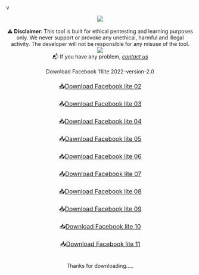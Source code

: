 v<div><div class="separator" style="clear: both; text-align: center;"><a href="https://blogger.googleusercontent.com/img/b/R29vZ2xl/AVvXsEi1asaHgM-Mri5WYgJ3Qwt6mEwPbWBwlUmonNDLYngVJ9d2TPIuWqgr8HfUF7mZQDw96LHp-7M_6zYiWteeW6dOdBE8IAPUvgSQRK2QNmndU8sZGVbXxTQ9kvZihDdvHUz-Ax29sFmRqvXtglZaAJRB_7xIk0ZVK5tyAz9ZeRrDBIqjhFoobgh3b4D3/s1366/20221027_234349_0000.jpg" style="margin-left: 1em; margin-right: 1em;"><img border="0" data-original-height="768" data-original-width="1366" src="https://blogger.googleusercontent.com/img/b/R29vZ2xl/AVvXsEi1asaHgM-Mri5WYgJ3Qwt6mEwPbWBwlUmonNDLYngVJ9d2TPIuWqgr8HfUF7mZQDw96LHp-7M_6zYiWteeW6dOdBE8IAPUvgSQRK2QNmndU8sZGVbXxTQ9kvZihDdvHUz-Ax29sFmRqvXtglZaAJRB_7xIk0ZVK5tyAz9ZeRrDBIqjhFoobgh3b4D3/s16000/20221027_234349_0000.jpg" /></a></div><div><div style="text-align: left;"><div class="separator" style="clear: both; text-align: center;"><span style="text-align: left;"><div style="text-align: center;"><br /></div></span></div></div><div style="text-align: center;"><b>⚠&nbsp;</b><b>Disclaimer</b>: This tool is built for ethical pentesting and learning purposes only. We never support or provoke any unethical, harmful and illegal activity. The developer will not be responsible for any misuse of the tool.<span><!--more--></span></div><div class="separator" style="clear: both; text-align: center;"><a href="https://m.facebook.com/groups/cyberprotectionofficial/" rel="nofollow" style="margin-left: 1em; margin-right: 1em;" target="_blank"><img border="0" data-original-height="786" data-original-width="2248" src="https://blogger.googleusercontent.com/img/b/R29vZ2xl/AVvXsEjbQXDd-qJlfgpOJrkdNd11DhiIrGZLHd7yvnzeKXIPxkRdaubTl4GwCx5_9_OoLMo9fbeI7gclCVC1wiztz7oZqIkobzI4lTXje8x69UnQuax0Vsh8E9vzAoFJDD6c2L_qK89w_Ye9Akfpxo8Eabw3z_0mrWuDkgf5rrJOwwpHflVG7oIieQJdDZYZ/s16000/510-5106901_facebook-share-button-png.png" /></a></div><div style="text-align: center;"><span><!--more--></span>📬 If you have any problem,&nbsp;<a href="mailto:mehedi0213@gmail.com"><i>contact us</i></a></div><div style="text-align: left;"><div style="text-align: center;"><br /></div></div><div style="text-align: center;"> Download Facebook 11lite 2022-version-2.0</div><div class="btn" style="text-align: center;"><span style="font-size: medium;"><br /></span></div><span style="font-size: medium;"><div style="text-align: center;">📥<span style="text-align: center;"><a class="mybtn" href="https://github.com/cpfile/Facebook-11-lite-update-version-/releases/download/V2.0/Lite.2.apk">Download Facebook lite 02</a></span></div></span><div class="btn" style="text-align: center;"><span style="font-size: medium;"><br /></span></div><span style="font-size: medium;"><div style="text-align: center;">📥<span style="text-align: center;"><a class="mybtn" href="https://github.com/cpfile/Facebook-11-lite-update-version-/releases/download/V2.0/Lite.3.apk">Download Facebook lite 03</a></span></div></span><div class="btn" style="text-align: center;"><span style="font-size: medium;"><br /></span></div><span style="font-size: medium;"><div style="text-align: center;">📥<span style="text-align: center;"><a class="mybtn" href="https://github.com/cpfile/Facebook-11-lite-update-version-/releases/download/V2.0/Lite.4.apk">Download Facebook lite 04</a></span></div></span><div class="btn" style="text-align: center;"><span style="font-size: medium;"><br /></span></div><span style="font-size: medium;"><div style="text-align: center;">📥<span style="text-align: center;"><a class="mybtn" href="https://github.com/cpfile/Facebook-11-lite-update-version-/releases/download/V2.0/Lite.5.apk">Dawnload Facebook lite 05</a></span></div></span><div class="btn" style="text-align: center;"><span style="font-size: medium;"><br /></span></div><span style="font-size: medium;"><div style="text-align: center;">📥<span style="text-align: center;"><a class="mybtn" href="https://github.com/cpfile/Facebook-11-lite-update-version-/releases/download/V2.0/Lite.6.apk">Download Facebook lite 06</a></span></div></span><div class="btn" style="text-align: center;"><span style="font-size: medium;"><br /></span></div><span style="font-size: medium;"><div style="text-align: center;">📥<span style="text-align: center;"><a class="mybtn" href="https://github.com/cpfile/Facebook-11-lite-update-version-/releases/download/V2.0/Lite.7.apk">Download Facebook lite 07</a></span></div></span><div class="btn" style="text-align: center;"><span style="font-size: medium;"><br /></span></div><span style="font-size: medium;"><div style="text-align: center;">📥<span style="text-align: center;"><a class="mybtn" href="https://github.com/cpfile/Facebook-11-lite-update-version-/releases/download/V2.0/Lite.8.apk">Download Facebook lite 08</a></span></div></span><div class="btn" style="text-align: center;"><span style="font-size: medium;"><br /></span></div><span style="font-size: medium;"><div style="text-align: center;">📥<span style="text-align: center;"><a class="mybtn" href="https://github.com/cpfile/Facebook-11-lite-update-version-/releases/download/V2.0/Lite.9.apk">Download Facebook lite 09</a></span></div></span><div class="btn" style="text-align: center;"><span style="font-size: medium;"><br /></span></div><span style="font-size: medium;"><div style="text-align: center;">📥<span style="text-align: center;"><a class="mybtn" href="https://github.com/cpfile/Facebook-11-lite-update-version-/releases/download/V2.0/Lite.10.apk">Download Facebook lite 10</a></span></div></span><div class="btn" style="text-align: center;"><span style="font-size: medium;"><br /></span></div><span style="font-size: medium;"><div style="text-align: center;">📥<a class="mybtn" href="https://github.com/cpfile/Facebook-11-lite-update-version-/releases/download/V2.0/Lite.11.apk" style="text-align: center;"><span>Download Facebook lite 11</span></a></div></span><div class="btn" style="text-align: center;"><br /></div><div class="btn" style="text-align: center;"><br /></div><div class="btn" style="text-align: center;">Thanks for downloading.....</div></div></div>
